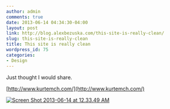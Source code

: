 ```yaml
---
author: admin
comments: true
date: 2013-06-14 04:34:30-04:00
layout: post
link: http://blog.alexbezuska.com/this-site-is-really-clean/
slug: this-site-is-really-clean
title: This site is really clean
wordpress_id: 75
categories:
- Design
---
```


Just thought I would share.

[http://www.kurtemch.com/](http://www.kurtemch.com/)

[![Screen Shot 2013-06-14 at 12.33.49 AM](/images/2013/06/Screen-Shot-2013-06-14-at-12.33.49-AM.png)](http://www.kurtemch.com/)
